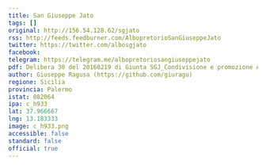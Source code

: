 ```yaml
---
title: San Giuseppe Jato
tags: []
original: http://156.54.128.62/sgjato
rss: http://feeds.feedburner.com/AlbopretorioSanGiuseppeJato
twitter: https://twitter.com/albosgjato
facebook:
telegram: https://telegram.me/albopretoriosangiuseppejato
pdf: Delibera 30 del 20160219 di Giunta SGJ_Condivisione e promozione ALBO POP san giuseppe jato.pdf
author: Giuseppe Ragusa (https://github.com/giuragu)
regione: Sicilia
provincia: Palermo
istat: 082064
ipa: c_h933
lat: 37.966667
lng: 13.183333
image: c_h933.png
accessible: false
standard: false
official: true
---
```


